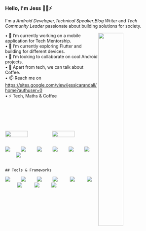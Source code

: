 ### Hello, I'm Jess 🐱‍💻⚡ 
I'm a *Android Developer*,*Technical Speaker*,*Blog Writer* and *Tech Community Leader* passionate about building solutions for society.


<img align="right" src="https://github-readme-stats.vercel.app/api/top-langs/?username=Starchild13&layout=compact&theme=ayu-mirage&hide_border=true&count_private=true&langs_count=10" width="40%"/>


•⁠  ⁠🔭 I’m currently working on a mobile application for Tech Mentorship.<br />
•⁠  ⁠🌱 I’m currently exploring Flutter and building for different devices. <br />
•⁠  ⁠👯 I’m looking to collaborate on cool Android projects.<br />
•⁠  ⁠💬 Apart from tech, we can talk about Coffee.<br />
•⁠  ⁠📫 Reach me on https://sites.google.com/view/jessicarandall/home?authuser=0<br />
•⁠  ⁠⚡  Tech, Maths & Coffee<br />

<br />
<br />
<br />
<br />
<br />


<div style="display:flex;justify-content: space-between">
<img src="https://github-readme-streak-stats.herokuapp.com/?user=Starchild13&theme=ayu-mirage&hide_border=true" width="49.5%"/>

<img src="https://github-readme-stats.vercel.app/api?username=Starchild13&show_icons=true&include_all_commits=true&theme=ayu-mirage&hide_border=true&count_private=true" width="49.4%"/>

</div>  
<br/>

<img src="https://skillicons.dev/icons?i=python"/>&nbsp;&nbsp;&nbsp;&nbsp;&nbsp;&nbsp;&nbsp;&nbsp;
<img src="https://skillicons.dev/icons?i=kotlin"/>&nbsp;&nbsp;&nbsp;&nbsp;&nbsp;&nbsp;&nbsp;&nbsp;
<img src="https://skillicons.dev/icons?i=sql"/>&nbsp;&nbsp;&nbsp;&nbsp;&nbsp;&nbsp;&nbsp;&nbsp;
<img src="https://skillicons.dev/icons?i=dart"/>&nbsp;&nbsp;&nbsp;&nbsp;&nbsp;&nbsp;&nbsp;&nbsp;
<img src="https://skillicons.dev/icons?i=matlab"/>&nbsp;&nbsp;&nbsp;&nbsp;&nbsp;&nbsp;&nbsp;&nbsp;
<img src="https://skillicons.dev/icons?i=bash"/>&nbsp;&nbsp;&nbsp;&nbsp;&nbsp;&nbsp;&nbsp;&nbsp;
<img src="https://skillicons.dev/icons?i=sas"/>&nbsp;&nbsp;&nbsp;&nbsp;&nbsp;&nbsp;&nbsp;&nbsp;
<br/>
<br/>

	⁠## Tools & Frameworks
<img src="https://skillicons.dev/icons?i=kotlin"/>&nbsp;&nbsp;&nbsp;&nbsp;&nbsp;&nbsp;&nbsp;&nbsp;
<img src="https://skillicons.dev/icons?i=flutter"/>&nbsp;&nbsp;&nbsp;&nbsp;&nbsp;&nbsp;&nbsp;&nbsp;
<img src="https://skillicons.dev/icons?i=nodejs"/>&nbsp;&nbsp;&nbsp;&nbsp;&nbsp;&nbsp;&nbsp;&nbsp;
<img src="https://skillicons.dev/icons?i=git"/>&nbsp;&nbsp;&nbsp;&nbsp;&nbsp;&nbsp;&nbsp;&nbsp;&nbsp;
<img src="https://skillicons.dev/icons?i=jetpack compose"/>&nbsp;&nbsp;&nbsp;&nbsp;&nbsp;&nbsp;&nbsp;&nbsp;&nbsp;
<img src="https://skillicons.dev/icons?i=android sdk"/>&nbsp;&nbsp;&nbsp;&nbsp;&nbsp;&nbsp;&nbsp;&nbsp;&nbsp;
<img src="https://skillicons.dev/icons?i=github"/>&nbsp;&nbsp;&nbsp;&nbsp;&nbsp;&nbsp;&nbsp;&nbsp;&nbsp;
<img src="https://skillicons.dev/icons?i=figma"/>&nbsp;&nbsp;&nbsp;&nbsp;&nbsp;&nbsp;&nbsp;&nbsp;&nbsp;
<img src="https://skillicons.dev/icons?i=postman"/>&nbsp;&nbsp;&nbsp;&nbsp;&nbsp;&nbsp;&nbsp;&nbsp;&nbsp;



